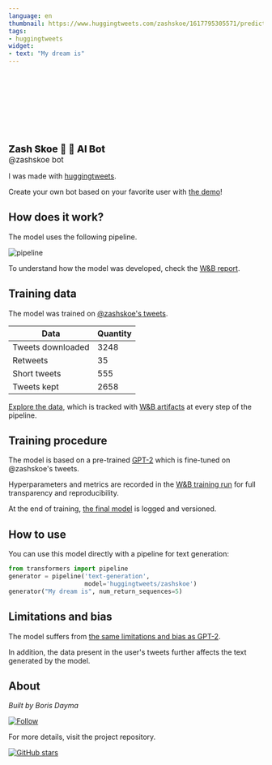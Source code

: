 ```yaml
---
language: en
thumbnail: https://www.huggingtweets.com/zashskoe/1617795305571/predictions.png
tags:
- huggingtweets
widget:
- text: "My dream is"
---
```


<div>
<div style="width: 132px; height:132px; border-radius: 50%; background-size: cover; background-image: url('https://pbs.twimg.com/profile_images/1286629921037508608/cC3hHmm7_400x400.jpg')">
</div>
<div style="margin-top: 8px; font-size: 19px; font-weight: 800">Zash Skoe 🚀 🤖 AI Bot </div>
<div style="font-size: 15px">@zashskoe bot</div>
</div>

I was made with [huggingtweets](https://github.com/borisdayma/huggingtweets).

Create your own bot based on your favorite user with [the demo](https://colab.research.google.com/github/borisdayma/huggingtweets/blob/master/huggingtweets-demo.ipynb)!

## How does it work?

The model uses the following pipeline.

![pipeline](https://github.com/borisdayma/huggingtweets/blob/master/img/pipeline.png?raw=true)

To understand how the model was developed, check the [W&B report](https://wandb.ai/wandb/huggingtweets/reports/HuggingTweets-Train-a-Model-to-Generate-Tweets--VmlldzoxMTY5MjI).

## Training data

The model was trained on [@zashskoe's tweets](https://twitter.com/zashskoe).

| Data | Quantity |
| --- | --- |
| Tweets downloaded | 3248 |
| Retweets | 35 |
| Short tweets | 555 |
| Tweets kept | 2658 |

[Explore the data](https://wandb.ai/wandb/huggingtweets/runs/8qwi2vtm/artifacts), which is tracked with [W&B artifacts](https://docs.wandb.com/artifacts) at every step of the pipeline.

## Training procedure

The model is based on a pre-trained [GPT-2](https://huggingface.co/gpt2) which is fine-tuned on @zashskoe's tweets.

Hyperparameters and metrics are recorded in the [W&B training run](https://wandb.ai/wandb/huggingtweets/runs/2e7v0bbr) for full transparency and reproducibility.

At the end of training, [the final model](https://wandb.ai/wandb/huggingtweets/runs/2e7v0bbr/artifacts) is logged and versioned.

## How to use

You can use this model directly with a pipeline for text generation:

```python
from transformers import pipeline
generator = pipeline('text-generation',
                     model='huggingtweets/zashskoe')
generator("My dream is", num_return_sequences=5)
```

## Limitations and bias

The model suffers from [the same limitations and bias as GPT-2](https://huggingface.co/gpt2#limitations-and-bias).

In addition, the data present in the user's tweets further affects the text generated by the model.

## About

*Built by Boris Dayma*

[![Follow](https://img.shields.io/twitter/follow/borisdayma?style=social)](https://twitter.com/intent/follow?screen_name=borisdayma)

For more details, visit the project repository.

[![GitHub stars](https://img.shields.io/github/stars/borisdayma/huggingtweets?style=social)](https://github.com/borisdayma/huggingtweets)

